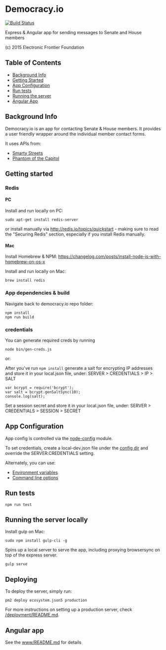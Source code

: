 Democracy.io
============

[![Build Status](https://travis-ci.org/EFForg/democracy.io.svg?branch=master)](https://travis-ci.org/EFForg/democracy.io)

Express & Angular app for sending messages to Senate and House members

(c) 2015 Electronic Frontier Foundation

## Table of Contents

* [Background Info](#background-info)
* [Getting Started](#getting-started)
* [App Configuration](#app-configuration)
* [Run tests](#run-tests)
* [Running the server](#running-the-server)
* [Angular App](#angular-app)

## Background Info

Democracy.io is an app for contacting Senate & House members. It provides a user friendly wrapper around the individual member contact forms.

It uses APIs from:
* [Smarty Streets](https://smartystreets.com/docs)
* [Phantom of the Capitol](https://github.com/EFForg/phantom-of-the-capitol)

## Getting started

### Redis

#### PC

Install and run locally on PC:
```
sudo apt-get install redis-server
```
or install manually via http://redis.io/topics/quickstart - making sure to read the "Securing Redis" section, especially if you install Redis manually.

#### Mac

Install Homebrew & NPM: https://changelog.com/posts/install-node-js-with-homebrew-on-os-x

Install and run locally on Mac:
```
brew install redis
```



### App dependencies & build

Navigate back to democracy.io repo folder:

```
npm install
npm run build
```

### credentials

You can generate required creds by running

```
node bin/gen-creds.js
```

or:

After you've run `npm install` generate a salt for encrypting IP addresses and store it in your local.json file, under: SERVER > CREDENTIALS > IP > SALT

```
var bcrypt = require('bcrypt');
var salt = bcrypt.genSaltSync(10);
console.log(salt);
```

Set a session secret and store it in your local.json file, under: SERVER > CREDENTIALS > SESSION > SECRET

## App Configuration

App config is controlled via the [node-config](https://github.com/lorenwest/node-config) module.

To set credentials, create a local-dev.json file under the [config dir](/config) and override the SERVER.CREDENTIALS setting.

Alternately, you can use:
* [Environment variables](https://github.com/lorenwest/node-config/wiki/Environment-Variables)
* [Command line options](https://github.com/lorenwest/node-config/wiki/Command-Line-Overrides)

## Run tests

```
npm run test
```

## Running the server locally

Install gulp on Mac:

```
sudo npm install gulp-cli -g
```

Spins up a local server to serve the app, including proxying browsersync on top of the express server.

```
gulp serve
```

## Deploying

To deploy the server, simply run:

```
pm2 deploy ecosystem.json5 production
```

For more instructions on setting up a production server, check [/deployment/README.md](deployment/README.md).

## Angular app

See the [www/README.md](/www/README.md) for details
